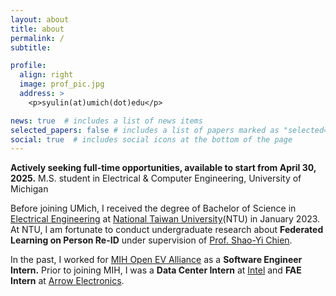 ```yaml
---
layout: about
title: about
permalink: /
subtitle: 

profile:
  align: right
  image: prof_pic.jpg
  address: >
    <p>syulin(at)umich(dot)edu</p>

news: true  # includes a list of news items
selected_papers: false # includes a list of papers marked as "selected={true}"
social: true  # includes social icons at the bottom of the page
---
```


**Actively seeking full-time opportunities, available to start from April 30, 2025.**
M.S. student in Electrical & Computer Engineering, University of Michigan

Before joining UMich, I received the degree of Bachelor of Science in [Electrical Engineering](https://web.ee.ntu.edu.tw/eng/index.php) at [National Taiwan University](https://www.ntu.edu.tw/english/index.html)(NTU) in January 2023. At NTU, I am fortunate to conduct undergraduate research about **Federated Learning on Person Re-ID** under supervision of [Prof. Shao-Yi Chien](http://www.ee.ntu.edu.tw/bio1.php?id=101). 

In the past, I worked for [MIH Open EV Alliance](https://www.mih-ev.org/en/index/) as a **Software Engineer Intern.** Prior to joining MIH, I was a **Data Center Intern** at [Intel](https://www.intel.com/content/www/us/en/homepage.html) and **FAE Intern** at [Arrow Electronics](https://www.arrow.com/). 